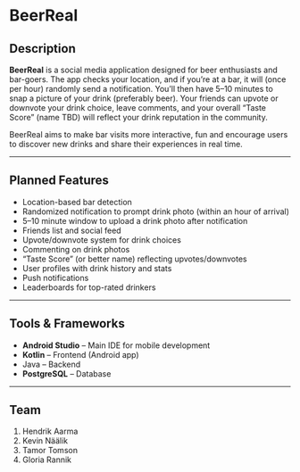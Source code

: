 # BeerReal

## Description

**BeerReal** is a social media application designed for beer enthusiasts and bar-goers.
The app checks your location, and if you’re at a bar, it will (once per hour) randomly send a notification. You’ll then have 5–10 minutes to snap a picture of your drink (preferably beer).
Your friends can upvote or downvote your drink choice, leave comments, and your overall “Taste Score” (name TBD) will reflect your drink reputation in the community.

BeerReal aims to make bar visits more interactive, fun and encourage users to discover new drinks and share their experiences in real time.

---

## Planned Features

- Location-based bar detection
- Randomized notification to prompt drink photo (within an hour of arrival)
- 5–10 minute window to upload a drink photo after notification
- Friends list and social feed
- Upvote/downvote system for drink choices
- Commenting on drink photos
- “Taste Score” (or better name) reflecting upvotes/downvotes
- User profiles with drink history and stats
- Push notifications
- Leaderboards for top-rated drinkers

---

## Tools & Frameworks

- **Android Studio** – Main IDE for mobile development
- **Kotlin** – Frontend (Android app)
- Java – Backend
- **PostgreSQL** – Database

---

## Team

1. Hendrik Aarma
2. Kevin Näälik
3. Tamor Tomson
4. Gloria Rannik
